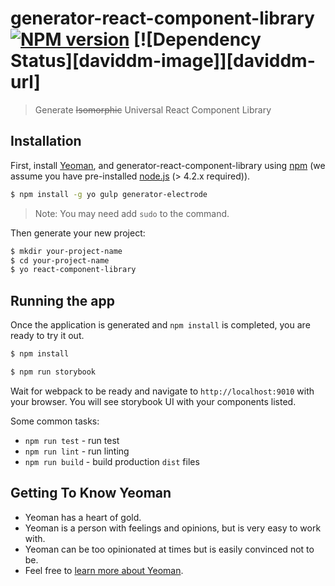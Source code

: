 # generator-react-component-library [![NPM version][npm-image]][npm-url] [![Dependency Status][daviddm-image]][daviddm-url]
> Generate ~~Isomorphic~~ Universal React Component Library

## Installation

First, install [Yeoman], and generator-react-component-library using [npm] (we assume you have pre-installed [node.js] (> 4.2.x required)).

```bash
$ npm install -g yo gulp generator-electrode
```

> Note: You may need add `sudo` to the command.

Then generate your new project:

```bash
$ mkdir your-project-name
$ cd your-project-name
$ yo react-component-library
```

## Running the app

Once the application is generated and `npm install` is completed, you are ready to try it out.

```bash
$ npm install
```

```bash
$ npm run storybook
```

Wait for webpack to be ready and navigate to `http://localhost:9010` with your browser.
You will see storybook UI with your components listed.


Some common tasks:

  - `npm run test` - run test
  - `npm run lint` - run linting
  - `npm run build` - build production `dist` files

## Getting To Know Yeoman

 * Yeoman has a heart of gold.
 * Yeoman is a person with feelings and opinions, but is very easy to work with.
 * Yeoman can be too opinionated at times but is easily convinced not to be.
 * Feel free to [learn more about Yeoman](http://yeoman.io/).


[npm-image]: https://badge.fury.io/js/generator-electrode.svg
[npm-url]: https://npmjs.org/package/generator-electrode
[Yeoman]: http://yeoman.io
[npm]: https://www.npmjs.com/
[node.js]: https://nodejs.org/